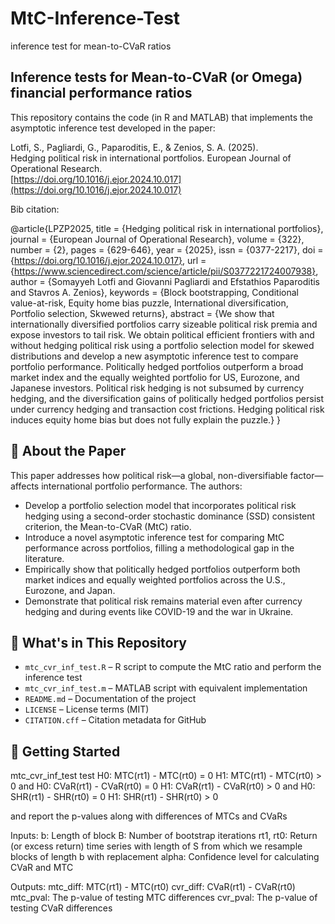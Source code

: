 # MtC-Inference-Test
inference test for mean-to-CVaR ratios




## Inference tests for Mean-to-CVaR (or Omega) financial performance ratios

This repository contains the code (in R and MATLAB) that implements the asymptotic inference test developed in the paper:

Lotfi, S., Pagliardi, G., Paparoditis, E., & Zenios, S. A. (2025).  
Hedging political risk in international portfolios. European Journal of Operational Research.  
[https://doi.org/10.1016/j.ejor.2024.10.017](https://doi.org/10.1016/j.ejor.2024.10.017)

Bib citation: 

@article{LPZP2025,
title = {Hedging political risk in international portfolios},
journal = {European Journal of Operational Research},
volume = {322},
number = {2},
pages = {629-646},
year = {2025},
issn = {0377-2217},
doi = {https://doi.org/10.1016/j.ejor.2024.10.017},
url = {https://www.sciencedirect.com/science/article/pii/S0377221724007938},
author = {Somayyeh Lotfi and Giovanni Pagliardi and Efstathios Paparoditis and Stavros A. Zenios},
keywords = {Block bootstrapping, Conditional value-at-risk, Equity home bias puzzle, International diversification, Portfolio selection, Skwewed returns},
abstract = {We show that internationally diversified portfolios carry sizeable political risk premia and expose investors to tail risk. We obtain political efficient frontiers with and without hedging political risk using a portfolio selection model for skewed distributions and develop a new asymptotic inference test to compare portfolio performance. Politically hedged portfolios outperform a broad market index and the equally weighted portfolio for US, Eurozone, and Japanese investors. Political risk hedging is not subsumed by currency hedging, and the diversification gains of politically hedged portfolios persist under currency hedging and transaction cost frictions. Hedging political risk induces equity home bias but does not fully explain the puzzle.}
}





## 📄 About the Paper

This paper addresses how political risk—a global, non-diversifiable factor—affects international portfolio performance. The authors:

- Develop a portfolio selection model that incorporates political risk hedging using a second-order stochastic dominance (SSD) consistent criterion, the Mean-to-CVaR (MtC) ratio.
- Introduce a novel asymptotic inference test for comparing MtC performance across portfolios, filling a methodological gap in the literature.
- Empirically show that politically hedged portfolios outperform both market indices and equally weighted portfolios across the U.S., Eurozone, and Japan.
- Demonstrate that political risk remains material even after currency hedging and during events like COVID-19 and the war in Ukraine.






## 📂 What's in This Repository

- `mtc_cvr_inf_test.R` – R script to compute the MtC ratio and perform the inference test  
- `mtc_cvr_inf_test.m` – MATLAB script with equivalent implementation  
- `README.md` – Documentation of the project  
- `LICENSE` – License terms (MIT)  
- `CITATION.cff` – Citation metadata for GitHub


## 🚀 Getting Started

mtc_cvr_inf_test test
                        H0: MTC(rt1) - MTC(rt0) = 0
                        H1: MTC(rt1) - MTC(rt0) > 0
 and
                        H0: CVaR(rt1) - CVaR(rt0) = 0
                        H1: CVaR(rt1) - CVaR(rt0) > 0
 and
                        H0: SHR(rt1) - SHR(rt0) = 0
                        H1: SHR(rt1) - SHR(rt0) > 0

and report the p-values along with differences of MTCs and CVaRs

Inputs:
b: Length of block
B: Number of bootstrap iterations
rt1, rt0: Return (or excess return) time series with length of S from
which we resample blocks of length b with replacement
alpha: Confidence level for calculating CVaR and MTC

Outputs:
mtc_diff: MTC(rt1) - MTC(rt0)
cvr_diff: CVaR(rt1) - CVaR(rt0)
mtc_pval: The p-value of testing MTC differences
cvr_pval: The p-value of testing CVaR differences




